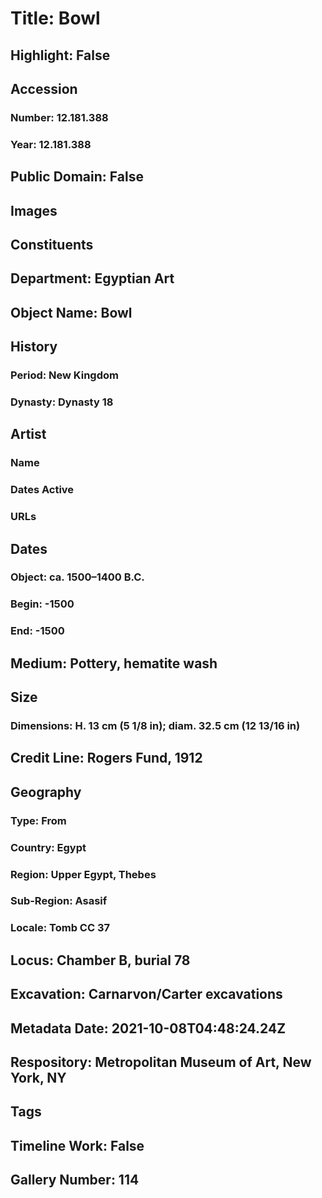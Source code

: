 # Title: Bowl
## Highlight: False
## Accession
### Number: 12.181.388
### Year: 12.181.388
## Public Domain: False
## Images
## Constituents
## Department: Egyptian Art
## Object Name: Bowl
## History
### Period: New Kingdom
### Dynasty: Dynasty 18
## Artist
### Name
### Dates Active
### URLs
## Dates
### Object: ca. 1500–1400 B.C.
### Begin: -1500
### End: -1500
## Medium: Pottery, hematite wash
## Size
### Dimensions: H. 13 cm (5 1/8 in); diam. 32.5 cm (12 13/16 in)
## Credit Line: Rogers Fund, 1912
## Geography
### Type: From
### Country: Egypt
### Region: Upper Egypt, Thebes
### Sub-Region: Asasif
### Locale: Tomb CC 37
## Locus: Chamber B, burial 78
## Excavation: Carnarvon/Carter excavations
## Metadata Date: 2021-10-08T04:48:24.24Z
## Respository: Metropolitan Museum of Art, New York, NY
## Tags
## Timeline Work: False
## Gallery Number: 114